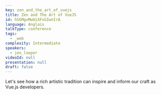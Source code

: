 ```yaml
---
key: zen_and_the_art_of_vuejs
title: Zen and The Art of VueJS
id: hSGMgvMwUiXFxGIwnIrA
language: Anglais
talkType: conference
tags:
  - _web
complexity: Intermediate
speakers:
  - jen_looper
videoId: null
presentation: null
draft: false
---
```

Let's see how a rich artistic tradition can inspire and inform our craft as Vue.js developers.
